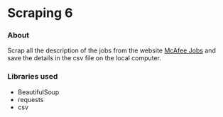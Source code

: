 # Scraping 6

### About

Scrap all the description of the jobs from the website [McAfee Jobs](https://careers.mcafee.com/search-jobs/results)
and save the details in the csv file on the local computer.

### Libraries used

* BeautifulSoup
* requests
* csv
